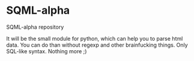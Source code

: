 SQML-alpha
==========

SQML-alpha repository


It will be the small module for python, which can help you to parse html data.
You can do than without regexp and other brainfucking things. 
Only SQL-like syntax. Nothing more ;)


